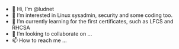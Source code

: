 - 👋 Hi, I’m @ludnet
- 👀 I’m interested in Linux sysadmin, security and some coding too.
- 🌱 I’m currently learning for the first certificates, such as LFCS and RHCSA
- 💞️ I’m looking to collaborate on ...
- 📫 How to reach me ...

<!---
ludnet/ludnet is a ✨ special ✨ repository because its `README.md` (this file) appears on your GitHub profile.
You can click the Preview link to take a look at your changes.
--->

